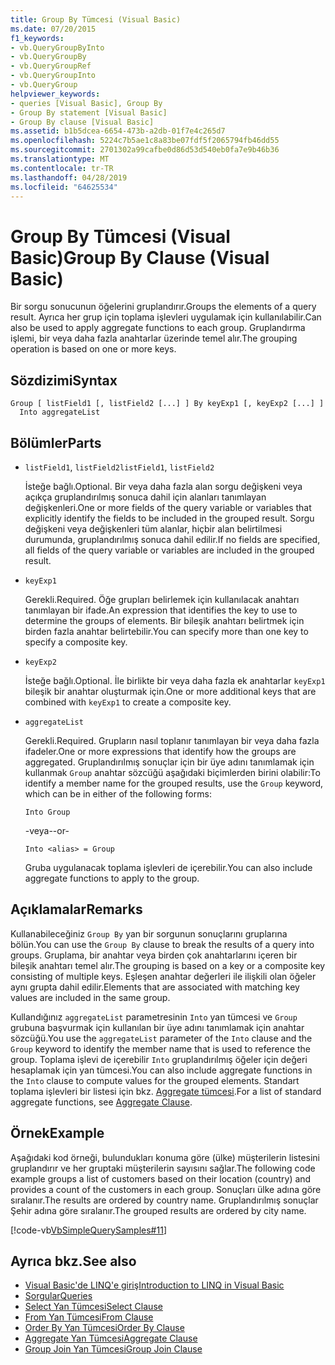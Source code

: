 ```yaml
---
title: Group By Tümcesi (Visual Basic)
ms.date: 07/20/2015
f1_keywords:
- vb.QueryGroupByInto
- vb.QueryGroupBy
- vb.QueryGroupRef
- vb.QueryGroupInto
- vb.QueryGroup
helpviewer_keywords:
- queries [Visual Basic], Group By
- Group By statement [Visual Basic]
- Group By clause [Visual Basic]
ms.assetid: b1b5dcea-6654-473b-a2db-01f7e4c265d7
ms.openlocfilehash: 5224c7b5ae1c8a83be07fdf5f2065794fb46dd55
ms.sourcegitcommit: 2701302a99cafbe0d86d53d540eb0fa7e9b46b36
ms.translationtype: MT
ms.contentlocale: tr-TR
ms.lasthandoff: 04/28/2019
ms.locfileid: "64625534"
---
```

# <a name="group-by-clause-visual-basic"></a><span data-ttu-id="91189-102">Group By Tümcesi (Visual Basic)</span><span class="sxs-lookup"><span data-stu-id="91189-102">Group By Clause (Visual Basic)</span></span>
<span data-ttu-id="91189-103">Bir sorgu sonucunun öğelerini gruplandırır.</span><span class="sxs-lookup"><span data-stu-id="91189-103">Groups the elements of a query result.</span></span> <span data-ttu-id="91189-104">Ayrıca her grup için toplama işlevleri uygulamak için kullanılabilir.</span><span class="sxs-lookup"><span data-stu-id="91189-104">Can also be used to apply aggregate functions to each group.</span></span> <span data-ttu-id="91189-105">Gruplandırma işlemi, bir veya daha fazla anahtarlar üzerinde temel alır.</span><span class="sxs-lookup"><span data-stu-id="91189-105">The grouping operation is based on one or more keys.</span></span>  
  
## <a name="syntax"></a><span data-ttu-id="91189-106">Sözdizimi</span><span class="sxs-lookup"><span data-stu-id="91189-106">Syntax</span></span>  
  
```  
Group [ listField1 [, listField2 [...] ] By keyExp1 [, keyExp2 [...] ]  
  Into aggregateList  
```  
  
## <a name="parts"></a><span data-ttu-id="91189-107">Bölümler</span><span class="sxs-lookup"><span data-stu-id="91189-107">Parts</span></span>  
  
- <span data-ttu-id="91189-108">`listField1`, `listField2`</span><span class="sxs-lookup"><span data-stu-id="91189-108">`listField1`, `listField2`</span></span>  
  
     <span data-ttu-id="91189-109">İsteğe bağlı.</span><span class="sxs-lookup"><span data-stu-id="91189-109">Optional.</span></span> <span data-ttu-id="91189-110">Bir veya daha fazla alan sorgu değişkeni veya açıkça gruplandırılmış sonuca dahil için alanları tanımlayan değişkenleri.</span><span class="sxs-lookup"><span data-stu-id="91189-110">One or more fields of the query variable or variables that explicitly identify the fields to be included in the grouped result.</span></span> <span data-ttu-id="91189-111">Sorgu değişkeni veya değişkenleri tüm alanlar, hiçbir alan belirtilmesi durumunda, gruplandırılmış sonuca dahil edilir.</span><span class="sxs-lookup"><span data-stu-id="91189-111">If no fields are specified, all fields of the query variable or variables are included in the grouped result.</span></span>  
  
- `keyExp1`  
  
     <span data-ttu-id="91189-112">Gerekli.</span><span class="sxs-lookup"><span data-stu-id="91189-112">Required.</span></span> <span data-ttu-id="91189-113">Öğe grupları belirlemek için kullanılacak anahtarı tanımlayan bir ifade.</span><span class="sxs-lookup"><span data-stu-id="91189-113">An expression that identifies the key to use to determine the groups of elements.</span></span> <span data-ttu-id="91189-114">Bir bileşik anahtarı belirtmek için birden fazla anahtar belirtebilir.</span><span class="sxs-lookup"><span data-stu-id="91189-114">You can specify more than one key to specify a composite key.</span></span>  
  
- `keyExp2`  
  
     <span data-ttu-id="91189-115">İsteğe bağlı.</span><span class="sxs-lookup"><span data-stu-id="91189-115">Optional.</span></span> <span data-ttu-id="91189-116">İle birlikte bir veya daha fazla ek anahtarlar `keyExp1` bileşik bir anahtar oluşturmak için.</span><span class="sxs-lookup"><span data-stu-id="91189-116">One or more additional keys that are combined with `keyExp1` to create a composite key.</span></span>  
  
- `aggregateList`  
  
     <span data-ttu-id="91189-117">Gerekli.</span><span class="sxs-lookup"><span data-stu-id="91189-117">Required.</span></span> <span data-ttu-id="91189-118">Grupların nasıl toplanır tanımlayan bir veya daha fazla ifadeler.</span><span class="sxs-lookup"><span data-stu-id="91189-118">One or more expressions that identify how the groups are aggregated.</span></span> <span data-ttu-id="91189-119">Gruplandırılmış sonuçlar için bir üye adını tanımlamak için kullanmak `Group` anahtar sözcüğü aşağıdaki biçimlerden birini olabilir:</span><span class="sxs-lookup"><span data-stu-id="91189-119">To identify a member name for the grouped results, use the `Group` keyword, which can be in either of the following forms:</span></span>  
  
    ```  
    Into Group  
    ```  
  
     <span data-ttu-id="91189-120">-veya-</span><span class="sxs-lookup"><span data-stu-id="91189-120">-or-</span></span>  
  
    ```  
    Into <alias> = Group  
    ```  
  
     <span data-ttu-id="91189-121">Gruba uygulanacak toplama işlevleri de içerebilir.</span><span class="sxs-lookup"><span data-stu-id="91189-121">You can also include aggregate functions to apply to the group.</span></span>  
  
## <a name="remarks"></a><span data-ttu-id="91189-122">Açıklamalar</span><span class="sxs-lookup"><span data-stu-id="91189-122">Remarks</span></span>  
 <span data-ttu-id="91189-123">Kullanabileceğiniz `Group By` yan bir sorgunun sonuçlarını gruplarına bölün.</span><span class="sxs-lookup"><span data-stu-id="91189-123">You can use the `Group By` clause to break the results of a query into groups.</span></span> <span data-ttu-id="91189-124">Gruplama, bir anahtar veya birden çok anahtarlarını içeren bir bileşik anahtarı temel alır.</span><span class="sxs-lookup"><span data-stu-id="91189-124">The grouping is based on a key or a composite key consisting of multiple keys.</span></span> <span data-ttu-id="91189-125">Eşleşen anahtar değerleri ile ilişkili olan öğeler aynı grupta dahil edilir.</span><span class="sxs-lookup"><span data-stu-id="91189-125">Elements that are associated with matching key values are included in the same group.</span></span>  
  
 <span data-ttu-id="91189-126">Kullandığınız `aggregateList` parametresinin `Into` yan tümcesi ve `Group` grubuna başvurmak için kullanılan bir üye adını tanımlamak için anahtar sözcüğü.</span><span class="sxs-lookup"><span data-stu-id="91189-126">You use the `aggregateList` parameter of the `Into` clause and the `Group` keyword to identify the member name that is used to reference the group.</span></span> <span data-ttu-id="91189-127">Toplama işlevi de içerebilir `Into` gruplandırılmış öğeler için değeri hesaplamak için yan tümcesi.</span><span class="sxs-lookup"><span data-stu-id="91189-127">You can also include aggregate functions in the `Into` clause to compute values for the grouped elements.</span></span> <span data-ttu-id="91189-128">Standart toplama işlevleri bir listesi için bkz. [Aggregate tümcesi](../../../visual-basic/language-reference/queries/aggregate-clause.md).</span><span class="sxs-lookup"><span data-stu-id="91189-128">For a list of standard aggregate functions, see [Aggregate Clause](../../../visual-basic/language-reference/queries/aggregate-clause.md).</span></span>  
  
## <a name="example"></a><span data-ttu-id="91189-129">Örnek</span><span class="sxs-lookup"><span data-stu-id="91189-129">Example</span></span>  
 <span data-ttu-id="91189-130">Aşağıdaki kod örneği, bulundukları konuma göre (ülke) müşterilerin listesini gruplandırır ve her gruptaki müşterilerin sayısını sağlar.</span><span class="sxs-lookup"><span data-stu-id="91189-130">The following code example groups a list of customers based on their location (country) and provides a count of the customers in each group.</span></span> <span data-ttu-id="91189-131">Sonuçları ülke adına göre sıralanır.</span><span class="sxs-lookup"><span data-stu-id="91189-131">The results are ordered by country name.</span></span> <span data-ttu-id="91189-132">Gruplandırılmış sonuçlar Şehir adına göre sıralanır.</span><span class="sxs-lookup"><span data-stu-id="91189-132">The grouped results are ordered by city name.</span></span>  
  
 [!code-vb[VbSimpleQuerySamples#11](~/samples/snippets/visualbasic/VS_Snippets_VBCSharp/VbSimpleQuerySamples/VB/QuerySamples1.vb#11)]  
  
## <a name="see-also"></a><span data-ttu-id="91189-133">Ayrıca bkz.</span><span class="sxs-lookup"><span data-stu-id="91189-133">See also</span></span>

- [<span data-ttu-id="91189-134">Visual Basic'de LINQ'e giriş</span><span class="sxs-lookup"><span data-stu-id="91189-134">Introduction to LINQ in Visual Basic</span></span>](../../../visual-basic/programming-guide/language-features/linq/introduction-to-linq.md)
- [<span data-ttu-id="91189-135">Sorgular</span><span class="sxs-lookup"><span data-stu-id="91189-135">Queries</span></span>](../../../visual-basic/language-reference/queries/index.md)
- [<span data-ttu-id="91189-136">Select Yan Tümcesi</span><span class="sxs-lookup"><span data-stu-id="91189-136">Select Clause</span></span>](../../../visual-basic/language-reference/queries/select-clause.md)
- [<span data-ttu-id="91189-137">From Yan Tümcesi</span><span class="sxs-lookup"><span data-stu-id="91189-137">From Clause</span></span>](../../../visual-basic/language-reference/queries/from-clause.md)
- [<span data-ttu-id="91189-138">Order By Yan Tümcesi</span><span class="sxs-lookup"><span data-stu-id="91189-138">Order By Clause</span></span>](../../../visual-basic/language-reference/queries/order-by-clause.md)
- [<span data-ttu-id="91189-139">Aggregate Yan Tümcesi</span><span class="sxs-lookup"><span data-stu-id="91189-139">Aggregate Clause</span></span>](../../../visual-basic/language-reference/queries/aggregate-clause.md)
- [<span data-ttu-id="91189-140">Group Join Yan Tümcesi</span><span class="sxs-lookup"><span data-stu-id="91189-140">Group Join Clause</span></span>](../../../visual-basic/language-reference/queries/group-join-clause.md)

